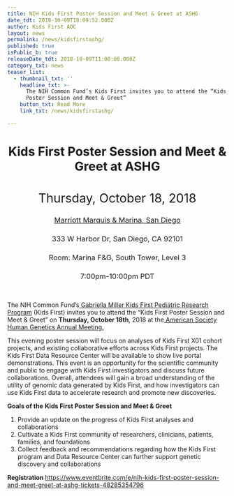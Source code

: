 ```yaml
---
title: NIH Kids First Poster Session and Meet & Greet at ASHG
date_tdt: 2018-10-09T18:09:52.000Z
author: Kids First AOC
layout: news
permalink: /news/kidsfirstashg/
published: true
isPublic_b: true
releaseDate_tdt: 2018-10-09T11:00:00.000Z
category_txt: news
teaser_list:
  - thumbnail_txt: ''
    headline_txt: >-
      The NIH Common Fund’s Kids First invites you to attend the “Kids First
      Poster Session and Meet & Greet”
    button_txt: Read More
    link_txt: /news/kidsfirstashg/

---
```




<h1 style="text-align: center;"><strong>Kids First Poster Session and </strong><strong>Meet &amp; Greet at ASHG</strong></h1>
<h1 style="text-align: center;"><span style="font-weight: 400;">Thursday, October 18, 2018</span></h1>
<h3 style="text-align: center;"><a href="https://www.marriott.com/hotels/travel/sandt-marriott-marquis-san-diego-marina/?scid=bb1a189a-fec3-4d19-a255-54ba596febe2"><span style="font-weight: 400;">Marriott Marquis &amp; Marina, San Diego</span></a></h3>
<h3 style="text-align: center;"><span style="font-weight: 400;">333 W Harbor Dr, San Diego, CA 92101</span></h3>
<h3 style="text-align: center;"><span style="font-weight: 400;">Room: Marina F&amp;G, South Tower, Level 3</span></h3>
<h3 style="text-align: center;"><span style="font-weight: 400;">7:00pm-10:00pm PDT</span></h3>
<p>&nbsp;</p>
<p><span style="font-weight: 400;">The NIH Common Fund&rsquo;s</span><a href="https://commonfund.nih.gov/KidsFirst"> <span style="font-weight: 400;">Gabriella Miller Kids First Pediatric Research Program</span></a><span style="font-weight: 400;"> (Kids First) invites you to attend the &ldquo;Kids First Poster Session and Meet &amp; Greet&rdquo; on </span><strong>Thursday, October 18</strong><strong>th</strong><span style="font-weight: 400;">, 2018 at the</span><a href="http://www.ashg.org/2018meeting/"> <span style="font-weight: 400;">American Society Human Genetics Annual Meeting.</span></a></p>
<p><span style="font-weight: 400;">This evening poster session will focus on analyses of Kids First X01 cohort projects, and existing collaborative efforts across Kids First projects. The Kids First Data Resource Center will be available to show live portal demonstrations. This event is an opportunity for the scientific community and public to engage with Kids First investigators and discuss future collaborations. Overall, attendees will gain a broad understanding of the utility of genomic data generated by Kids First, and how investigators can use Kids First data to accelerate research and promote new discoveries.</span></p>
<p><strong>Goals of the</strong> <strong>Kids First Poster Session and Meet &amp; Greet</strong></p>
<ol>
<li style="font-weight: 400;"><span style="font-weight: 400;">Provide an update on the progress of Kids First analyses and collaborations</span></li>
<li style="font-weight: 400;"><span style="font-weight: 400;">Cultivate a Kids First community of researchers, clinicians, patients, families, and foundations</span></li>
<li style="font-weight: 400;"><span style="font-weight: 400;">Collect feedback and recommendations regarding how the Kids First program and Data Resource Center can further support genetic discovery and collaborations</span></li>
</ol>
<p><strong>Registration </strong><a href="https://www.eventbrite.com/e/nih-kids-first-poster-session-and-meet-greet-at-ashg-tickets-48285354796"><span style="font-weight: 400;">https://www.eventbrite.com/e/nih-kids-first-poster-session-and-meet-greet-at-ashg-tickets-48285354796</span></a></p>